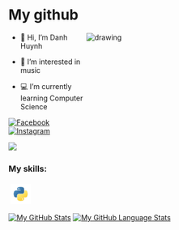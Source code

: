   # My github
  
  <img src="https://mir-s3-cdn-cf.behance.net/project_modules/max_1200/a63c4261218031.5a676896b58d4.gif" alt="drawing" width="350" height="200" align="right"/>

- 👋 Hi, I’m Danh Huynh

- 👀 I’m interested in music

- :computer: I’m currently learning Computer Science
  
  
[<img href="https://www.facebook.com/danh250/" alt="Facebook" src="https://img.shields.io/badge/Facebook-%231877F2.svg?style=for-the-badge&logo=Facebook&logoColor=white"/>](https://www.facebook.com/danh250/)
[<img alt="Instagram" src="https://img.shields.io/badge/Instagram-%23E4405F.svg?style=for-the-badge&logo=Instagram&logoColor=white"/>](https://www.instagram.com/danhhuynh25029/)


![](https://komarev.com/ghpvc/?username=your-github-danhhuynh25029)
### My skills:
<img src="https://raw.githubusercontent.com/github/explore/80688e429a7d4ef2fca1e82350fe8e3517d3494d/topics/python/python.png" alt="Python" height="40" style="vertical-align:top; margin:4px">

[![My GitHub Stats](https://github-readme-stats.vercel.app/api/?username=danhhuynh25029&count_private=false&show_icons=true&include_all_commits=tr)]()
[![My GitHub Language Stats](https://github-readme-stats.vercel.app/api/top-langs/?username=danhhuynh25029&langs_count=13&&layout=compact)]()



<!---
danhhuynh25029/danhhuynh25029 is a ✨ special ✨ repository because its `README.md` (this file) appears on your GitHub profile.
You can click the Preview link to take a look at your changes.
--->
